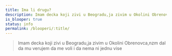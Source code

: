 ```yaml
---
title: Ima li drugu?
description: Imam decka koji zivi u Beogradu,ja zivim u Okolini Obrenovca,nzm dal da mu verujem da me voli i da nema ni jednu vise
is_blooper: true
status: info
permalink: /blooperi/:title/
---
```


> Imam decka koji zivi u Beogradu,ja zivim u Okolini Obrenovca,nzm dal da mu verujem da me voli i da nema ni jednu vise

